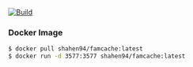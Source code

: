 [![Build](https://github.com/shahen94/famcache/actions/workflows/build_and_test.yml/badge.svg)](https://github.com/shahen94/famcache/actions/workflows/build_and_test.yml)


### Docker Image

```bash
$ docker pull shahen94/famcache:latest
$ docker run -d 3577:3577 shahen94/famcache:latest
```